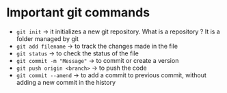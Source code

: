# Important git commands
- `git init` -> it initializes a new git repository. What is a repository ? It is a folder managed by git 
- `git add filename` -> to track the changes made in the file
- `git status` -> to check the status of the file 
- `git commit -m "Message"` -> to commit or create a version 
- `git push origin <branch>` -> to push the code
- `git commit --amend` -> to add a commit to previous commit, without adding a new commit in the history